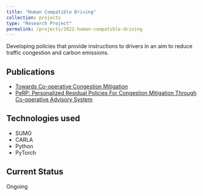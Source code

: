 ```yaml
---
title: "Human Compatible Driving"
collection: projects
type: "Research Project"
permalink: /projects/2022-human-compatible-driving
---
```


Developing policies that provide instructions to drivers in an aim to reduce traffic congestion and carbon emissions.

## Publications

* [Towards Co-operative Congestion Mitigation](https://arxiv.org/abs/2302.09140)
* [PeRP: Personalized Residual Policies For Congestion Mitigation Through Co-operative Advisory System](https://sites.google.com/illinois.edu/perp)

## Technologies used

* SUMO
* CARLA
* Python
* PyTorch

## Current Status

Ongoing
